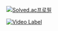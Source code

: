 [![Solved.ac프로필](http://mazassumnida.wtf/api/generate_badge?boj=mhd329)](https://solved.ac/mhd329)
<br>

[![Video Label](http://img.youtube.com/vi/UrucadjS-Dc/0.jpg)](https://youtu.be/UrucadjS-Dc)